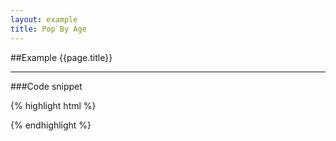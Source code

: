 ```yaml
---
layout: example
title: Pop By Age
---
```


##Example {{page.title}}

<div id='placeholder' class='example-placeholder'></div>

---

###Code snippet

{% highlight html %}
<div id='placeholder' width="600px" height="400px"></div>
<script>
Vizabi('PopByAge', document.getElementById('placeholder'));
</script>
{% endhighlight %}

<script defer>
Vizabi('PopByAge', document.getElementById('placeholder'), {
	data: {
		path: 'https://dl.dropboxusercontent.com/u/4933279/csv/usa.csv'
	}
});
</script>
